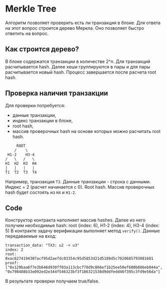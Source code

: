 # Merkle Tree

Алгоритм позволяет проверить есть ли транзакция в блоке.
Для ответа на этот вопрос строится дерево Меркла. Оно позволяет быстро ответить на вопрос.

## Как строится дерево?

В блоке содержатся транзакции в количестве 2^n. Для транзакций расчитывается hash. Далее хеши группируются в пары и для пары расчитывается новый hash. Процесс завершается после расчета root hash.

## Проверка наличия транзакции

Для проверки потребуется:
- данные транзакции,
- индекс транзакции в блоке,
- root hash,
- массив проверочных hash на основе которых можно расчитать root hash.

```
     ROOT
    /    \
 H1-2    H3-4
/   \   /   \
H1  H2  H3  H4
|   |   |   |
T1  T2  T3  T4
```

Например, транзакция `T3`. Данные транзакции - строка с данными. Индекс = 2 (расчет начинается с 0). Root hash. Массив проверочных hash будет состоять из `H4` и `H1-2`.

## Code
Конструктор контракта наполняет массив hashes. Далее из него получим необходимые hash: root (index: 6), H1-2 (index: 4), H3-4 (index: 5)
В контракте задачу верификации выполняет метод `verify()`. Данные передаваемые на вход:
```
transaction_data: "TX3: u2 -> u3"
index: 2
root: 0xac6274194307acf95d2aefdc03354c95d5853d21d5189d5c7020685793081601
proof: ["0x129baa6f7e3b646d930ff03a113cbcf78d9c866ef1b25ee50ef680b886eb044a", "0x798488b33e092ed2e344f546323bf3f186321538d9ddfedd46f395c3fd9e56da"]
```
В результате проверки получаем true/false.
